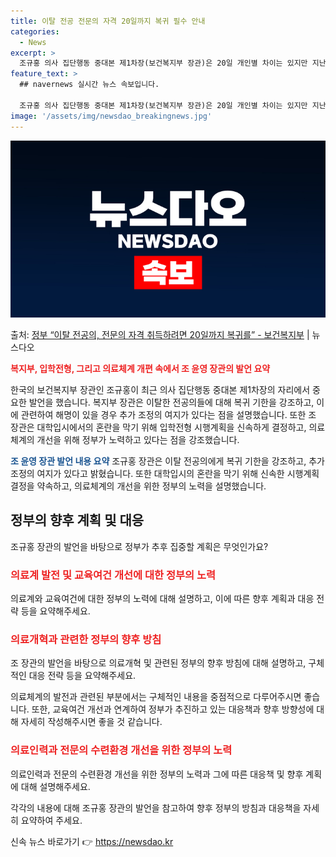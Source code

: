 ```yaml
---
title: 이탈 전공 전문의 자격 20일까지 복귀 필수 안내
categories:
  - News
excerpt: >
  조규홍 의사 집단행동 중대본 제1차장(보건복지부 장관)은 20일 개인별 차이는 있지만 지난 2월 19일부터 …
feature_text: >
  ## navernews 실시간 뉴스 속보입니다.

  조규홍 의사 집단행동 중대본 제1차장(보건복지부 장관)은 20일 개인별 차이는 있지만 지난 2월 19일부터 …
image: '/assets/img/newsdao_breakingnews.jpg'
---
```


![뉴스다오 속보](/assets/img/newsdao_breakingnews.jpg)

<p>출처: <a href="https://newsdao.kr/3853" rel="dofollow">정부 “이탈 전공의, 전문의 자격 취득하려면 20일까지 복귀를”  - 보건복지부</a> | 뉴스다오</p>

<b><span style="color: #ee2323;">복지부, 입학전형, 그리고 의료체계 개편 속에서 조 윤영 장관의 발언 요약</span></b>

한국의 보건복지부 장관인 조규홍이 최근 의사 집단행동 중대본 제1차장의 자리에서 중요한 발언을 했습니다. 복지부 장관은 이탈한 전공의들에 대해 복귀 기한을 강조하고, 이에 관련하여 해명이 있을 경우 추가 조정의 여지가 있다는 점을 설명했습니다. 또한 조 장관은 대학입시에서의 혼란을 막기 위해 입학전형 시행계획을 신속하게 결정하고, 의료체계의 개선을 위해 정부가 노력하고 있다는 점을 강조했습니다.

<p data-ke-size="size16"></p>

<b><span style="color: #1a5490;">조 윤영 장관 발언 내용 요약</span></b>
조규홍 장관은 이탈 전공의에게 복귀 기한을 강조하고, 추가 조정의 여지가 있다고 밝혔습니다. 또한 대학입시의 혼란을 막기 위해 신속한 시행계획 결정을 약속하고, 의료체계의 개선을 위한 정부의 노력을 설명했습니다.

<h2 data-ke-size="size26">정부의 향후 계획 및 대응</h2>

조규홍 장관의 발언을 바탕으로 정부가 추후 집중할 계획은 무엇인가요?

<h3><b><span style="color: #ee2323;">의료계 발전 및 교육여건 개선에 대한 정부의 노력</span></b></h3>

의료계와 교육여건에 대한 정부의 노력에 대해 설명하고, 이에 따른 향후 계획과 대응 전략 등을 요약해주세요.

<h3><b><span style="color: #ee2323;">의료개혁과 관련한 정부의 향후 방침</span></b></h3>

조 장관의 발언을 바탕으로 의료개혁 및 관련된 정부의 향후 방침에 대해 설명하고, 구체적인 대응 전략 등을 요약해주세요.

의료체계의 발전과 관련된 부분에서는 구체적인 내용을 중점적으로 다루어주시면 좋습니다. 또한, 교육여건 개선과 연계하여 정부가 추진하고 있는 대응책과 향후 방향성에 대해 자세히 작성해주시면 좋을 것 같습니다.

<h3><b><span style="color: #ee2323;">의료인력과 전문의 수련환경 개선을 위한 정부의 노력</span></b></h3>

의료인력과 전문의 수련환경 개선을 위한 정부의 노력과 그에 따른 대응책 및 향후 계획에 대해 설명해주세요.

각각의 내용에 대해 조규홍 장관의 발언을 참고하여 향후 정부의 방침과 대응책을 자세히 요약하여 주세요. 

신속 뉴스 바로가기 👉 <a href="https://newsdao.kr" rel="dofollow">https://newsdao.kr</a>


